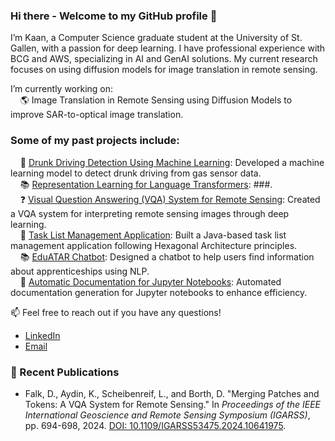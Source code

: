 ### Hi there - Welcome to my GitHub profile 👋

I’m Kaan, a Computer Science graduate student at the University of St. Gallen, with a passion for deep learning. I have professional experience with BCG and AWS, specializing in AI and GenAI solutions. My current research focuses on using diffusion models for image translation in remote sensing.

I’m currently working on: <br>
&nbsp;&nbsp;&nbsp; 🌎 Image Translation in Remote Sensing using Diffusion Models to improve SAR-to-optical image translation.

### Some of my past projects include:
&nbsp;&nbsp;&nbsp; 🍺 [Drunk Driving Detection Using Machine Learning](https://github.com/kaaydin/drunk-driving-detection): Developed a machine learning model to detect drunk driving from gas sensor data. <br>
&nbsp;&nbsp;&nbsp; 📚 [Representation Learning for Language Transformers](https://github.com/kaaydin/representation-learning-language-transformers): ###. <br>
&nbsp;&nbsp;&nbsp; ❓ [Visual Question Answering (VQA) System for Remote Sensing](https://github.com/kaaydin/vqa-remote-sensing): Created a VQA system for interpreting remote sensing images through deep learning. <br>
&nbsp;&nbsp;&nbsp; 📑 [Task List Management Application](https://github.com/kaaydin/tapas): Built a Java-based task list management application following Hexagonal Architecture principles. <br>
&nbsp;&nbsp;&nbsp; 📚 [EduATAR Chatbot](https://github.com/kaaydin/eduatar-chatbot): Designed a chatbot to help users find information about apprenticeships using NLP. <br>
&nbsp;&nbsp;&nbsp; 📓 [Automatic Documentation for Jupyter Notebooks](https://github.com/kaaydin/automatic-notebook-documentation): Automated documentation generation for Jupyter notebooks to enhance efficiency. <br>

📫 Feel free to reach out if you have any questions! <br>
- [LinkedIn](https://www.linkedin.com/in/kaaydin) 
- [Email](mailto:kaan.aydin@example.com)

### 📄 Recent Publications
- Falk, D., Aydin, K., Scheibenreif, L., and Borth, D. "Merging Patches and Tokens: A VQA System for Remote Sensing." In *Proceedings of the IEEE International Geoscience and Remote Sensing Symposium (IGARSS)*, pp. 694-698, 2024. [DOI: 10.1109/IGARSS53475.2024.10641975](https://ieeexplore.ieee.org/document/10641975).

